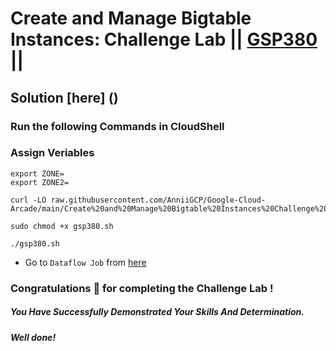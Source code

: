 # Create and Manage Bigtable Instances: Challenge Lab || [GSP380](https://www.cloudskillsboost.google/focuses/92500?parent=catalog) ||

## Solution [here] ()

### Run the following Commands in CloudShell

### Assign Veriables
```
export ZONE=
export ZONE2=
```
```
curl -LO raw.githubusercontent.com/AnniiGCP/Google-Cloud-Arcade/main/Create%20and%20Manage%20Bigtable%20Instances%20Challenge%20Lab/gsp380.sh

sudo chmod +x gsp380.sh

./gsp380.sh
```

* Go to `Dataflow Job` from [here](https://console.cloud.google.com/dataflow/jobs?)

### Congratulations 🎉 for completing the Challenge Lab !

##### *You Have Successfully Demonstrated Your Skills And Determination.*

#### *Well done!*

 

 
